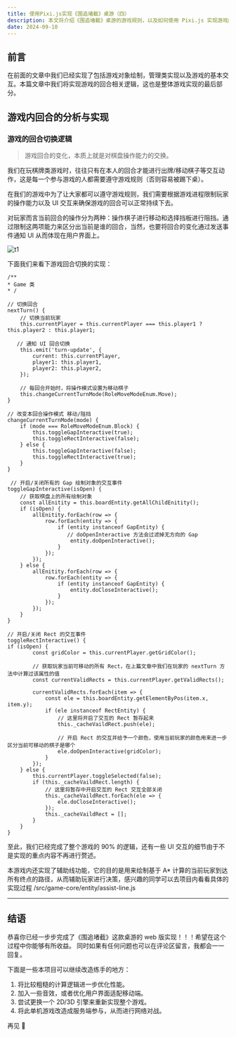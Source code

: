 ```yaml
---
title: 使用Pixi.js实现《围追堵截》桌游（四）
description: 本文将介绍《围追堵截》桌游的游戏规则，以及如何使用 Pixi.js 实现游戏的绘制，第四部分。
date: 2024-09-10
---
```


## 前言
在前面的文章中我们已经实现了包括游戏对象绘制，管理类实现以及游戏的基本交互。本篇文章中我们将实现游戏的回合相关逻辑，这也是整体游戏实现的最后部分。

## 游戏内回合的分析与实现
### 游戏的回合切换逻辑

> 游戏回合的变化，本质上就是对棋盘操作能力的交换。

我们在玩棋牌类游戏时，往往只有在本人的回合才能进行出牌/移动棋子等交互动作，这是每一个参与游戏的人都需要遵守游戏规则（否则容易被踢下桌）。

在我们的游戏中为了让大家都可以遵守游戏规则，我们需要根据游戏进程限制玩家的操作能力以及 UI 交互来确保游戏的回合可以正常持续下去。

对玩家而言当前回合的操作分为两种：操作棋子进行移动和选择挡板进行阻挡。通过限制这两项能力来区分出当前是谁的回合，当然，也要将回合的变化通过发送事件通知 UI 从而体现在用户界面上。

![t1](https://cdn.z.wiki/autoupload/20240910/QrIk/2424X1002/t1.png)

下面我们来看下游戏回合切换的实现：

```
/**
* Game 类
* /

// 切换回合
nextTurn() {
    // 切换当前玩家
    this.currentPlayer = this.currentPlayer === this.player1 ? this.player2 : this.player1;

   // 通知 UI 回合切换
    this.emit('turn-update', {
        current: this.currentPlayer,
        player1: this.player1,
        player2: this.player2,
    });

    // 每回合开始时，将操作模式设置为移动棋子
    this.changeCurrentTurnMode(RoleMoveModeEnum.Move);
}

// 改变本回合操作模式 移动/阻挡
changeCurrentTurnMode(mode) {
    if (mode === RoleMoveModeEnum.Block) {
        this.toggleGapInteractive(true);
        this.toggleRectInteractive(false);
    } else {
        this.toggleGapInteractive(false);
        this.toggleRectInteractive(true);
    }
}

 // 开启/关闭所有的 Gap 绘制对象的交互事件
toggleGapInteractive(isOpen) {
    // 获取棋盘上的所有绘制对象
    const allEnitity = this.boardEntity.getAllChildEnitity();
    if (isOpen) {
        allEnitity.forEach(row => {
            row.forEach(entity => {
                if (entity instanceof GapEntity) {
                   // doOpenInteractive 方法会过滤掉无方向的 Gap
                    entity.doOpenInteractive();
                }
            });
        });
    } else {
        allEnitity.forEach(row => {
            row.forEach(entity => {
                if (entity instanceof GapEntity) {
                    entity.doCloseInteractive();
                }
            });
        });
    }
}

// 开启/关闭 Rect 的交互事件
toggleRectInteractive() {
if (isOpen) {
        const gridColor = this.currentPlayer.getGridColor();

        // 获取玩家当前可移动的所有 Rect，在上篇文章中我们在玩家的 nextTurn 方法中计算过该属性的值
        const currentValidRects = this.currentPlayer.getValidRects();

        currentValidRects.forEach(item => {
            const ele = this.boardEntity.getElementByPos(item.x, item.y);
            if (ele instanceof RectEntity) {
                // 这里将开启了交互的 Rect 暂存起来
                this._cacheVaildRect.push(ele);

                // 开启 Rect 的交互并给予一个颜色，使用当前玩家的颜色用来进一步区分当前可移动的棋子是哪个
                ele.doOpenInteractive(gridColor);
            }
        });
    } else {
        this.currentPlayer.toggleSelected(false);
        if (this._cacheVaildRect.length) {
            // 这里将暂存中开启交互的 Rect 交互全部关闭
            this._cacheVaildRect.forEach(ele => {
                ele.doCloseInteractive();
            });
            this._cacheVaildRect = [];
        }
    }
}
```

至此，我们已经完成了整个游戏的 90% 的逻辑，还有一些 UI 交互的细节由于不是实现的重点内容不再进行赘述。

本游戏内还实现了辅助线功能，它的目的是用来绘制基于 A* 计算的当前玩家到达所有终点的路径，从而辅助玩家进行决策，感兴趣的同学可以去项目内看看具体的实现过程 /src/game-core/entity/assist-line.js

---

## 结语

恭喜你已经一步步完成了《围追堵截》这款桌游的 web 版实现！！！希望在这个过程中你能够有所收益。
同时如果有任何问题也可以在评论区留言，我都会一一回复。

下面是一些本项目可以继续改造练手的地方：
1. 将比较粗糙的计算逻辑进一步优化性能。
2. 加入一些音效，或者优化用户界面适配移动端。
3. 尝试更换一个 2D/3D 引擎来重新实现整个游戏。
4. 将此单机游戏改造成服务端参与，从而进行网络对战。

再见 👋
